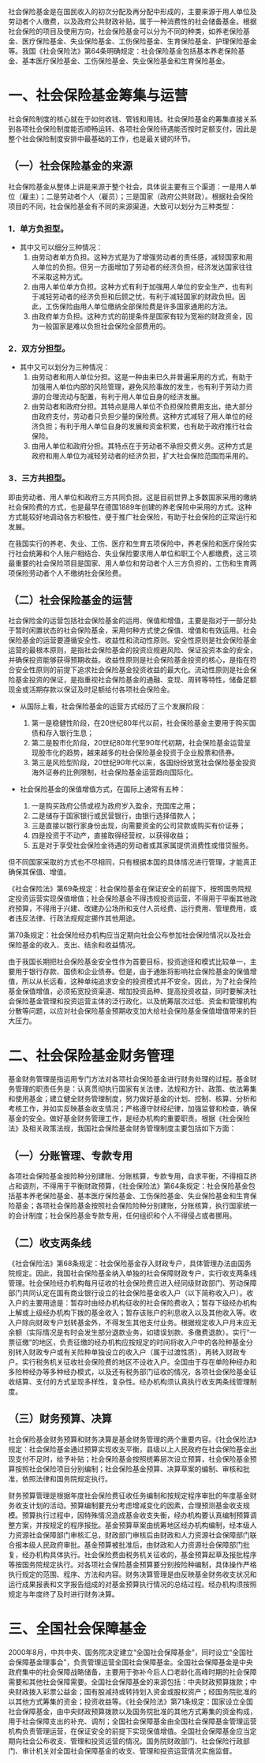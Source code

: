 社会保险基金是在国民收入的初次分配及再分配中形成的，主要来源于用人单位及劳动者个人缴费，以及政府公共财政补贴，属于一种消费性的社会储备基金。根据社会保险的项目及使用方向，社会保险基金可以分为不同的种类，如养老保险基金、医疗保险基金、失业保险基金、工伤保险基金、生育保险基金、护理保险基金等。我国《社会保险法》第64条明确规定：社会保险基金包括基本养老保险基金、基本医疗保险基金、工伤保险基金、失业保险基金和生育保险基金。
# 一、社会保险基金筹集与运营
社会保险制度的核心就在于如何收钱、管钱和用钱。社会保险基金的筹集直接关系到各项社会保险制度能否顺畅运转、各项社会保险待遇能否按时足额支付，因此是整个社会保险制度安排中最基础的工作，也是最关键的环节。
## （一）社会保险基金的来源
社会保险基金从整体上讲是来源于整个社会，具体说主要有三个渠道：一是用人单位（雇主）；二是劳动者个人（雇员）；三是国家（政府公共财政）。根据社会保险项目的不同，社会保险基金有不同的来源渠道，大致可以划分为三种类型：
### 1．单方负担型。
- 其中又可以细分三种情况：
	1. 由劳动者单方负担。这种方式是为了增强劳动者的责任感，减轻国家和用人单位的负担。但另一方面增加了劳动者的经济负担，经济发达国家往往不采取这种方式。
	2. 由用人单位单方负担。这种方式有利于加强用人单位的安全生产，也有利于减轻劳动者的经济负担和后顾之忧，有利于减轻国家的财政负担。因此，工伤保险由用人单位缴纳全部保险费是许多国家通用的方法。
	3. 由政府单方负担。这种方式的前提条件是国家有较为宽裕的财政资金，因为一般国家是难以负担社会保险全部费用的。
### 2．双方分担型。
- 其中又可以划分为三种情况：
	1. 由劳动者和用人单位分担。这是一种由来已久并普遍采用的方式，有助于加强用人单位内部的风险管理，避免风险事故的发生，也有利于劳动力资源的合理流动与配置，有利于用人单位自身的经济发展。
	2. 由劳动者和政府分担。其特点是用人单位不负担保险费用支出，绝大部分由政府支付，劳动者只负担少量的保险费。这种方式减轻了用人单位的经济负担；有利于用人单位自身的发展和资金积累，也有助于政府推行社会保险。
	3. 由用人单位和政府分担。其特点在于劳动者不承担交费义务。这种方式是政府和用人单位为减轻劳动者的经济负担，扩大社会保险范围而采用的。
### 3．三方共担型。
即由劳动者、用人单位和政府三方共同负担。这是目前世界上多数国家采用的缴纳社会保险费的方式，也是最早在德国1889年创建的养老保险中采用的方式。这种方式能较好地调动各方积极性，便于推广社会保险，有助于社会保险的正常运行和发展。

在我国实行的养老、失业、工伤、医疗和生育五项保险中，养老保险和医疗保险实行社会统筹和个人账户相结合、失业保险要求用人单位和职工个人都缴费，这三项最重要的社会保险项目是国家、用人单位和劳动者个人三方负担的，工伤和生育两项保险劳动者个人不缴纳社会保险费。
## （二）社会保险基金的运营
社会保险金的运营包括社会保险基金的运用、保值和增值，主要是指对于一部分处于暂时闲置状态的社会保险基金，采用何种方式使之保值、增值和有效运用。社会保险基金的运营要遵循安全性、收益性和流动性原则。安全性原则是社会保险基金运营的最根本原则，是指社会保险基金的投资应规避风险、保证投资本金的安全，并确保投资能够获得预期收益。收益性原则是社会保险基金投资的核心，是指在符合安全性原则的前提下追求社会保险基金投资收益的最大化。流动性原则是社会保险基金投资的保证，是指重视社会保险基金的通融、变现、周转等特性，储备足额现金或活期存款以保证及时足额给付各项社会保险金。

- 从国际上看，社会保险基金的运营方式经历了三个发展阶段：
	1. 第一是稳健性阶段，在20世纪80年代以前，社会保险基金主要用于购买国债和存入银行生息；
	2. 第二是股市化阶段，20世纪80年代至90年代初期，社会保险基金运营呈现股市化的趋势，越来越多的社会保险基金投资于企业股票和债券。
	3. 第三是风险型阶段，20世纪90年代以来，各国纷纷放宽社会保险基金投资海外证券的比例限制，社会保险基金运营趋向国际化。

- 社会保险基金的保值增值方式，在国际上通常有五种：
	1. 一是购买政府公债或视为政府岁入盈余，充国库之用；
	2. 二是储存于国家银行或民营银行，由银行选择借款人；
	3. 三是直接以银行家身份出现，向需要资金的公司贷款或购买有价证券；
	4. 四是投资于不动产，直接取得经营权，以获得收益；
	5. 五是对于享受社会保险金待遇的劳动者或其家属提供消费性或借贷服务。

但不同国家采取的方式也不尽相同，只有根据本国的具体情况进行管理，才能真正确保其保值、增值。

《社会保险法》第69条规定：社会保险基金在保证安全的前提下，按照国务院规定投资运营实现保值增值；社会保险基金不得违规投资运营，不得用于平衡其他政府预算，不得用于兴建、改建办公场所和支付人员经费、运行费用、管理费用，或者违反法律、行政法规规定挪作其他用途。

第70条规定：社会保险经办机构应当定期向社会公布参加社会保险情况以及社会保险基金的收入、支出、结余和收益情况。

由于我国长期把社会保险基金安全性作为首要目标，投资途径和模式比较单一，主要用于银行存款、国债和企业债券。但是，由于通胀将影响社会保险基金的保值增值，所以从长远看，这种单纯追求安全的投资模式并不安全。因此，为了社会保险基金保值增值，必须拓宽投资渠道、增加投资品种、提高投资收益，同时要解决社会保险基金管理和投资运营主体的泛行政化，以及统筹层次过低、资金和管理机构分散等问题，以应对社会保险基金预期收支加大给社会保险基金保值增值带来的巨大压力。
# 二、社会保险基金财务管理
基金财务管理是指运用专门方法对各项社会保险基金进行财务处理的过程。基金财务管理的职责任务是：认真贯彻执行国家有关法律，法规和方针、政策、依法筹集和使用基金；建立健全财务管理制度，努力做好基金的计划、控制、核算、分析和考核工作，并如实反映基金收支情况；严格遵守财经纪律，加强监督和检查，确保基金的安全。做好基金财务管理工作，是经办机构的重要职责。根据《社会保险法》及相关政策法规，我国社会保险基金财务管理制度主要包括如下方面：
## （一）分账管理、专款专用
各项社会保险基金按险种分别建账、分账核算，专款专用，自求平衡，不得相互挤占和调剂，不得用于平衡财政预算，《社会保险法》第64条规定：社会保险基金包括基本养老保险基金、基本医疗保险基金、工伤保险基金、失业保险基金和生育保险基金；各项社会保险基金按照社会保险险种分别建账，分账核算，执行国家统一的会计制度；社会保险基金专款专用，任何组织和个人不得侵占或者挪用。
## （二）收支两条线
《社会保险法》第68条规定：社会保险基金存入财政专户，具体管理办法由国务院规定。因此，我国社会保险基金纳入单独的社会保障财政专户，实行收支两条线管理。社会保险经办机构每月征收的社会保险费应进入经同级财政部门、劳动保障部门共同认定在国有商业银行设立的社会保险基金收入户（以下简称收入户）。收入户的主要用途是：暂存时由经办机构征收的社会保险费收入；暂存下级经办机构上解或上级经办机构下拨的基金收入；暂存该账户的利息收入以及其他收入等。收入户除向财政专户划转基金外，不得发生其他支付业务。根据规定收入户月末应无余额（实际情况是有时会发生部分退款业务，如错误划款、多缴费退款）。实行“一票征缴”的地区，负责征缴的经办机构应按规定的时间将收入户中的各险种基金分别转入财政专户或有关险种单独设立的收入户（属于过渡性质），再转入财政专户。实行税务机关征收社会保险费的地区不设收入户。全国由于存在单险种经办和多险种经办等多种经办模式，以及还有税务部门征收的情况，各项社会保险基金征收结算、支付的方式呈现多样性，复杂性。经办机构须认真执行收支两条线管理制度。
## （三）财务预算、决算
社会保险基金财务预算和财务决算是基金财务管理的两个重要内容。《社会保险法》规定：社会保险基金通过预算实现收支平衡，县级以上人民政府在社会保险基金出现支付不足时，给予补贴；社会保险基金按照统筹层次设立预算，社会保险基金预算按照社会保险项目分别编制；社会保险基金预算、决算草案的编制、审核和批准，依照法律和国务院规定执行。

财务预算管理是根据年度社会保险费征收任务编制和按规定程序审批的年度基金财务收支计划的活动。预算编制要充分考虑增减变化的因素，合理预测基金收支规模。预算执行过程中，因特殊情况造成基金收支失衡，经办机构要认真编制预算调整方案，并按规定的程序报批。基金预算草案由统筹地区经办机构编制，经本级人力资源社会保障部门审核汇总，财政部门审核后由财政和人力资源社会保障部门联合报本级人民政府审批。基金预算被批准后，由财政和人力资源社会保障部门批复，经办机构具体执行。社会保险费由税务机关征收的，基金预算起草及报批程序等按国务院规定执行。对各项社会保险基金预算要分别按险种编制，具体操作严格执行规定的范围、程序、方法和内容。财务决算管理是由反映基金财务收支状况和运行成果报表和文字报告组成的对基金预算执行情况的总结过程。经办机构须按照规定与年度终了及时进行财务决算。
# 三、全国社会保障基金
2000年8月，中共中央、国务院决定建立“全国社会保障基金”，同时设立“全国社会保障基金理事会”，负责管理运营全国社会保障基金。全国社会保障基金是中央政府集中的社会保障战略储备，主要用于弥补今后人口老龄化高峰时期的社会保障需要和其他社会保障需要。全国社会保障基金的来源包括：中央财政预算拨款；中央财政拨入彩票公益金；国有股减持或转持划入资金或股权资产；经国务院批准的以其他方式筹集的资金；投资收益等。《社会保险法》第71条规定：国家设立全国社会保障基金，由中央财政预算拨款以及国务院批准的其他方式筹集的资金构成，用于社会保障支出的补充、调剂；全国社会保障基金由全国社会保障基金管理运营机构负责管理运营，在保证安全的前提下实现保值增值。全国社会保障基金应当定期向社会公布收支、管理和投资运营的情况。国务院财政部门、社会保险行政部门、审计机关对全国社会保障基金的收支、管理和投资运营情况实施监督。